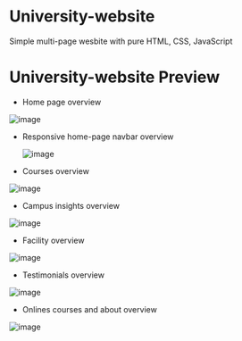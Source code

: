 # University-website
Simple multi-page wesbite with pure HTML, CSS, JavaScript

# University-website Preview

- Home page overview
>
 ![image](https://github.com/anamiikajha/universityWebsite/assets/89740849/782472ce-a0cc-48e6-9e00-ba0a61a3fe32)
>
- Responsive home-page navbar overview

  ![image](https://github.com/anamiikajha/University_website/assets/89740849/92ceb860-b544-42b7-b4c8-8a8f98bd5ac0)
> 
- Courses overview
  
 ![image](https://github.com/anamiikajha/universityWebsite/assets/89740849/16198558-9933-436e-a8ab-d8a817ebfedc)
>
- Campus insights overview
>
 ![image](https://github.com/anamiikajha/universityWebsite/assets/89740849/b6596ef0-ef35-4c66-a31c-36605c0be251)
>
- Facility overview
>
 ![image](https://github.com/anamiikajha/universityWebsite/assets/89740849/35462750-5598-429e-9511-6d4ce79a775f)
>
- Testimonials overview
>
 ![image](https://github.com/anamiikajha/universityWebsite/assets/89740849/34ab9ff8-642d-43c4-b3f6-8d2b0acbe400)
>
- Onlines courses and about overview
>
 ![image](https://github.com/anamiikajha/universityWebsite/assets/89740849/72e50120-effe-4bd0-91fe-21de4f2e3afc)
>
